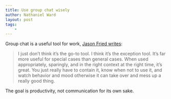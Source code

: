 ```yaml
---
title: Use group chat wisely
author: Nathaniel Ward
layout: post
tags: 
    - 
---
```


Group chat is a useful tool for work, [Jason Fried writes](https://m.signalvnoise.com/is-group-chat-making-you-sweat-744659addf7d#.6qamjeod6):

> I just don’t think it’s the go-to tool. I think it’s the exception tool. It’s far more useful for special cases than general cases. When used appropriately, sparingly, and in the right context at the right time, it’s great. You just really have to contain it, know when not to use it, and watch behavior and mood otherwise it can take over and mess up a really good thing.

The goal is productivity, not communication for its own sake.